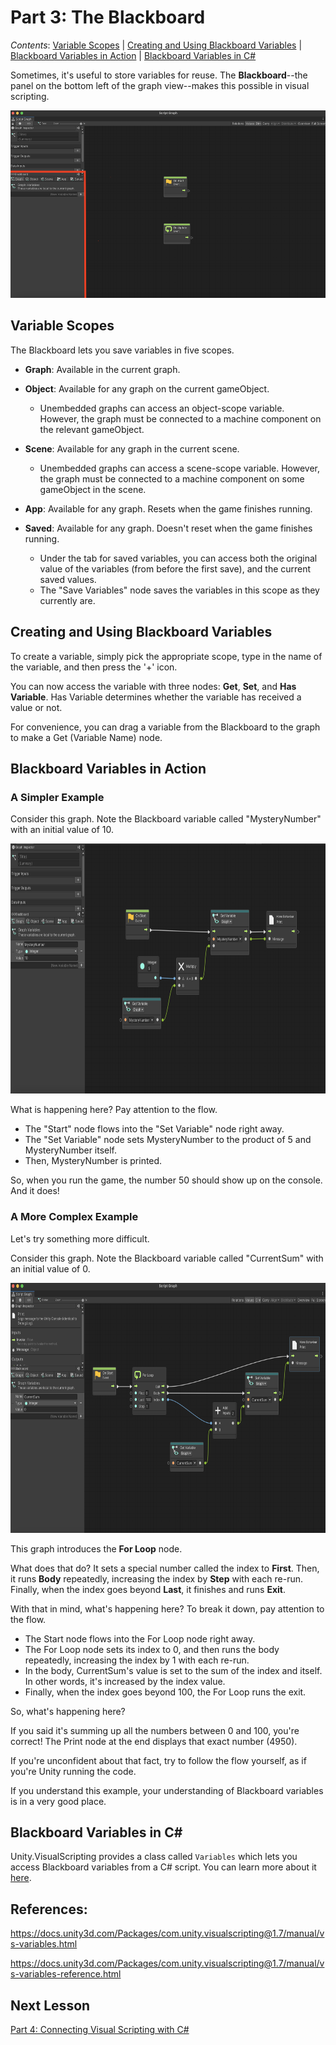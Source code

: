 # Part 3: The Blackboard

*Contents*: [Variable Scopes](#variable-scopes) | [Creating and Using Blackboard Variables](#creating-and-using-blackboard-variables) | [Blackboard Variables in Action](#blackboard-variables-in-action) | [Blackboard Variables in C#](#blackboard-variables-in-c)

Sometimes, it's useful to store variables for reuse. The **Blackboard**--the panel on the bottom left of the graph view--makes this possible in visual scripting.

<img alt="img1.png" height="300" src="../Images/3/img1.png"/>

## Variable Scopes

The Blackboard lets you save variables in five scopes.

- **Graph**: Available in the current graph.

- **Object**: Available for any graph on the current gameObject. 
  - Unembedded graphs can access an object-scope variable. However, the graph must be connected to a machine component on the relevant gameObject.

- **Scene**: Available for any graph in the current scene.
  - Unembedded graphs can access a scene-scope variable. However, the graph must be connected to a machine component on some gameObject in the scene.

- **App**: Available for any graph. Resets when the game finishes running.

- **Saved**: Available for any graph. Doesn't reset when the game finishes running.
  - Under the tab for saved variables, you can access both the original value of the variables (from before the first save), and the current saved values.
  - The "Save Variables" node saves the variables in this scope as they currently are.

## Creating and Using Blackboard Variables

To create a variable, simply pick the appropriate scope, type in the name of the variable, and then press the '+' icon.

You can now access the variable with three nodes: **Get**, **Set**, and **Has Variable**. Has Variable determines whether the variable has received a value or not.

For convenience, you can drag a variable from the Blackboard to the graph to make a Get (Variable Name) node.

## Blackboard Variables in Action

### A Simpler Example

Consider this graph. Note the Blackboard variable called "MysteryNumber" with an initial value of 10.

<img alt="img3.png" height="400" src="../Images/3/img3.png"/>

What is happening here? Pay attention to the flow.
- The "Start" node flows into the "Set Variable" node right away.
- The "Set Variable" node sets MysteryNumber to the product of 5 and MysteryNumber itself.
- Then, MysteryNumber is printed.

So, when you run the game, the number 50 should show up on the console. And it does!

### A More Complex Example

Let's try something more difficult.

Consider this graph. Note the Blackboard variable called "CurrentSum" with an initial value of 0.

<img alt="img2.png" height="400" src="../Images/3/img2.png"/>

This graph introduces the **For Loop** node.

What does that do? It sets a special number called the index to **First**. Then, it runs **Body** repeatedly, increasing the index by **Step** with each re-run. Finally, when the index goes beyond **Last**, it finishes and runs **Exit**.

With that in mind, what's happening here?  To break it down, pay attention to the flow.

- The Start node flows into the For Loop node right away.
- The For Loop node sets its index to 0, and then runs the body repeatedly, increasing the index by 1 with each re-run.
- In the body, CurrentSum's value is set to the sum of the index and itself. In other words, it's increased by the index value.
- Finally, when the index goes beyond 100, the For Loop runs the exit.


So, what's happening here?

If you said it's summing up all the numbers between 0 and 100, you're correct! The Print node at the end displays that exact number (4950).

If you're unconfident about that fact, try to follow the flow yourself, as if you're Unity running the code.

If you understand this example, your understanding of Blackboard variables is in a very good place.

## Blackboard Variables in C#

Unity.VisualScripting provides a class called `Variables` which lets you access Blackboard variables from a C# script. You can learn more about it [here](https://docs.unity3d.com/Packages/com.unity.visualscripting@1.7/manual/vs-variables-reference.html).

## References:

https://docs.unity3d.com/Packages/com.unity.visualscripting@1.7/manual/vs-variables.html

https://docs.unity3d.com/Packages/com.unity.visualscripting@1.7/manual/vs-variables-reference.html

## Next Lesson

[Part 4: Connecting Visual Scripting with C#](4_ConnectingVisualScriptingWithC%23.md)
